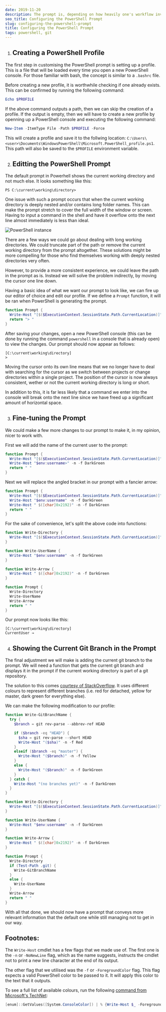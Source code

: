 ```yaml
---
date: 2019-11-20
description: The prompt is, depending on how heavily one's workflow involves using CLIs, a potentially frequent occurence in a developer's workflow. It is worth knowing how the prompt can be customised to behave in a way that is more conducive and relevant to a given context.
seo_title: Configuring the PowerShell Prompt
slug: configuring-the-powershell-prompt
title: Configuring the PowerShell Prompt
tags: powershell, git
---
```


1. ## Creating a PowerShell Profile

  The first step in customising the PowerShell prompt is setting up a profile. This is a file that will be loaded every time you open a new PowerShell console. For those familiar with bash, the concept is similar to a `.bashrc` file.

  Before creating a new profile, it is worthwhile checking if one already exists. This can be confirmed by running the following command:

  ```powershell
  Echo $PROFILE
  ```

  If the above command outputs a path, then we can skip the creation of a profile. If the output is empty, then we will have to create a new profile by openning up a PowerShell console and executing the following command:

  ```powershell
  New-Item -ItemType File -Path $PROFILE -Force
  ```

  This will create a profile and save it to the follwing location: <span class="break-word">`C:\Users\<user>\Documents\WindowsPowerShell\Microsoft.PowerShell_profile.ps1`</span>. This path will also be saved to the `$PROFILE` environment variable.

2. ## Editting the PowerShell Prompt

  The default prompt in Powerhell shows the current working directory and not much else. It looks something like this:

  ```
  PS C:\current\working\directory>
  ```

  One issue with such a prompt occurs that when the current working directory is deeply nested and/or contains long folder names. This can make the prompt stretch to cover the full width of the window or screen. Having to input a command in the shell and have it overflow onto the next line almost immediately is less than ideal.

  ![PowerShell instance](https://cdn.odongo.xyz/images/ps-prompt.gif)

  There are a few ways we could go about dealing with long working directories. We could truncate part of the path or remove the current working directory from the prompt altogether. These solutions might be more compelling for those who find themselves working with deeply nested directories very often.

  However, to provide a more consistent experience, we could leave the path in the prompt as is. Instead we will solve the problem indirectly, by moving the cursor one line down.

  Having a basic idea of what we want our prompt to look like, we can fire up our editor of choice and edit our profile. If we define a `Prompt` function, it will be ran when PowerShell is generating the prompt.

  ```powershell
  function Prompt {
    Write-Host "[$($ExecutionContext.SessionState.Path.CurrentLocation)]" -f DarkCyan
    return "> "
  }
  ```

  After saving your changes, open a new PowerShell console (this can be done by running the command `powershell` in a console that is already open) to view the changes. Our prompt should now appear as follows:

  ```
  [C:\current\working\directory]
  >
  ```

  Moving the cursor onto its own line means that we no longer have to deal with searching for the cursor as we switch between projects or change directories within a single project. The position of the cursor is now always consistent, wether or not the current working directory is long or short.

  In addition to this, it is far less likely that a command we enter into the console will break onto the next line since we have freed up a significant amount of horizontal space.

3. ## Fine-tuning the Prompt

  We could make a few more changes to our prompt to make it, in my opinion, nicer to work with.

  First we will add the name of the current user to the prompt:

  ```powershell
  function Prompt {
    Write-Host "[$($ExecutionContext.SessionState.Path.CurrentLocation)]" -f DarkCyan
    Write-Host "$env:username>" -n -f DarkGreen
    return " "
  }
  ```

  Next we will replace the angled bracket in our prompt with a fancier arrow:

  ```powershell
  function Prompt {
    Write-Host "[$($ExecutionContext.SessionState.Path.CurrentLocation)]" -f DarkCyan
    Write-Host "$env:username" -n -f DarkGreen
    Write-Host " $([char]0x2192)" -n -f DarkGreen
    return " "
  }
  ```

  For the sake of convenience, let's split the above code into functions:

  ```powershell
  function Write-Directory {
    Write-Host "[$($ExecutionContext.SessionState.Path.CurrentLocation)]" -f DarkCyan
  }

  function Write-UserName {
    Write-Host "$env:username" -n -f DarkGreen
  }

  function Write-Arrow {
    Write-Host " $([char]0x2192)" -n -f DarkGreen
  }

  function Prompt {
    Write-Directory
    Write-UserName
    Write-Arrow
    return " "
  }
  ```

  Our prompt now looks like this:

  ```
  [C:\current\working\directory]
  CurrentUser →
  ```

4. ## Showing the Current Git Branch in the Prompt

  The final adjustment we will make is adding the current git branch to the prompt. We will need a function that gets the current git branch and displays it in the prompt if the current working directory is part of a git repository.

  The solution to this comes [courtesy of StackOverflow](https://stackoverflow.com/a/44411205/6454553). It uses different colours to represent different branches (i.e. red for detached, yellow for master, dark green for everything else).

  We can make the following modification to our profile:

  ```powershell
  function Write-GitBranchName {
    try {
      $branch = git rev-parse --abbrev-ref HEAD

      if ($branch -eq "HEAD") {
        $sha = git rev-parse --short HEAD
        Write-Host "($sha)" -n -f Red
      }
      elseif ($branch -eq "master") {
        Write-Host "($branch)" -n -f Yellow
      }
      else {
        Write-Host "($branch)" -n -f DarkGreen
      }
    } catch {
      Write-Host "(no branches yet)" -n -f DarkGreen
    }
  }

  function Write-Directory {
    Write-Host "[$($ExecutionContext.SessionState.Path.CurrentLocation)]" -f DarkCyan
  }

  function Write-UserName {
    Write-Host "$env:username" -n -f DarkGreen
  }

  function Write-Arrow {
    Write-Host " $([char]0x2192)" -n -f DarkGreen
  }

  function Prompt {
    Write-Directory
    if (Test-Path .git) {
      Write-GitBranchName
    }
    else {
      Write-UserName
    }
    Write-Arrow
    return " "
  }
  ```

With all that done, we should now have a prompt that conveys more relevant information that the default one while still managing not to get in our way.

## Footnotes:

The `Write-Host` cmdlet has a few flags that we made use of. The first one is the `-n` or `-NoNewLine` flag, which as the name suggests, instructs the cmdlet not to print a new line character at the end of its output.

The other flag that we utilised was the `-f` or `-ForegroundColor` flag. This flag expects a valid PowerShell color to be passed to it. It will apply this color to the text that it outputs.

To see a full list of available colours, run the following [command from Microsoft's TechNet](https://blogs.technet.microsoft.com/gary/2013/11/20/sample-all-powershell-console-colors/):

```powershell
[enum]::GetValues([System.ConsoleColor]) | % {Write-Host $_ -ForegroundColor $_}
```

